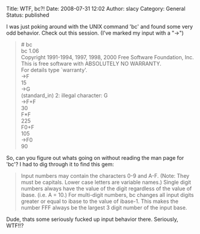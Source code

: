 Title: WTF, bc?!
Date: 2008-07-31 12:02
Author: slacy
Category: General
Status: published

I was just poking around with the UNIX command 'bc' and found some very
odd behavior. Check out this session. (I've marked my input with a
"-&gt;")

> \# bc  
> bc 1.06  
> Copyright 1991-1994, 1997, 1998, 2000 Free Software Foundation, Inc.  
> This is free software with ABSOLUTELY NO WARRANTY.  
> For details type \`warranty'.  
> -&gt;F  
> 15  
> -&gt;G  
> (standard\_in) 2: illegal character: G  
> -&gt;F+F  
> 30  
> F\*F  
> 225  
> F0+F  
> 105  
> -&gt;F0  
> 90

So, can you figure out whats going on without reading the man page for
'bc'? I had to dig through it to find this gem:

> Input numbers may contain the characters 0-9 and A-F. (Note: They must
> be capitals. Lower case letters are variable names.) Single digit
> numbers always have the value of the digit regardless of the value of
> ibase. (i.e. A = 10.) For multi-digit numbers, bc changes all input
> digits greater or equal to ibase to the value of ibase-1. This makes
> the number FFF always be the largest 3 digit number of the input base.

Dude, thats some seriously fucked up input behavior there. Seriously,
WTF!!?
